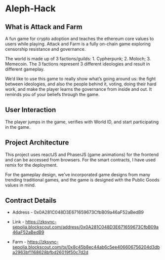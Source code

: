 # Aleph-Hack

## What is Attack and Farm
A fun game for crypto adoption and teaches the ethereum core values to users while playing.
Attack and Farm is a fully on-chain game exploring censorship resistance and governance.

The world is made up of 3 factions/guilds: 1. Cypherpunk; 2. Moloch; 3. Memecoin. The 3 factions represent 3 different ideologies and result in different gameplay.

We’d like to use this game to really show what’s going around us: the fight between ideologies, and also the people behind it, voting, doing their hard work, and make the player learns the governance from inside and out. It reminds you of your beliefs through the game.


## User Interaction
The player jumps in the game, verifies with World ID, and start participating in the game.

## Project Architecture
This project uses reactJS and PhaserJS (game animations) for the frontend and can be accessed from browsers. For the smart contracts, I have used remix for the deployment.

For the gameplay design, we’ve incorporated game designs from many trending traditional games, and the game is designed with the Public Goods values in mind.

## Contract Details
- Address - 0x0A281C048D3E671659673CfbB09a46aF52aBedB9

- Link - https://zksync-sepolia.blockscout.com/address/0x0A281C048D3E671659673CfbB09a46aF52aBedB9

- Farm - https://zksync-sepolia.blockscout.com/tx/0x8c45b8ec44ab6c5ee406606756204d3dba2963bf1168628bfbd26019f50c7d2d

